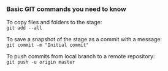 ### Basic GIT commands you need to know
To copy files and folders to the stage:  
`git add --all`

To save a snapshot of the stage as a commit with a message:               
`git commit -m "Initial commit"`  

To push commits from local branch to a remote repository:  
`git push -u origin master`         
